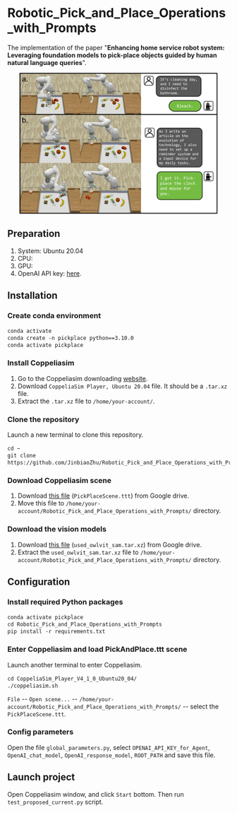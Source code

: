 # Robotic_Pick_and_Place_Operations_with_Prompts

The implementation of the paper "**Enhancing home service robot system: Leveraging foundation models to pick-place objects guided by human natural language queries**".

<p align="center">
<img src="https://github.com/JinbiaoZhu/Robotic_Pick_and_Place_Operations_with_Prompts/blob/main/assets/simluation_00.png?raw=true" 
  alt="image" width="450" height="auto">
</p>

## Preparation

1. System: Ubuntu 20.04
2. CPU:
3. GPU:
4. OpenAI API key: [here](https://openai.com/blog/openai-api).

## Installation

### Create conda environment

```
conda activate
conda create -n pickplace python==3.10.0
conda activate pickplace
```

### Install Coppeliasim

1. Go to the Coppeliasim downloading [website](https://www.coppeliarobotics.com/previousVersions).
2. Download `CoppeliaSim Player, Ubuntu 20.04` file. It should be a `.tar.xz` file.
3. Extract the `.tar.xz` file to `/home/your-account/`.

### Clone the repository

Launch a new terminal to clone this repository.
```
cd ~
git clone https://github.com/JinbiaoZhu/Robotic_Pick_and_Place_Operations_with_Prompts.git
```

### Download Coppeliasim scene

1. Download [this file](https://drive.google.com/file/d/1FxXkRcFUu9Og7UsbsiMjtfF2nxXHiBzY/view?usp=drive_link) (`PickPlaceScene.ttt`) from Google drive.
2. Move this file to `/home/your-account/Robotic_Pick_and_Place_Operations_with_Prompts/` directory.

### Download the vision models

1. Download [this file](https://drive.google.com/file/d/1HPY5hxVC7AE3T9ZJIcK-gisoQOLEkyFf/view?usp=drive_link) (`used_owlvit_sam.tar.xz`) from Google drive.
2. Extract the `used_owlvit_sam.tar.xz` file to `/home/your-account/Robotic_Pick_and_Place_Operations_with_Prompts/` directory.

## Configuration

### Install required Python packages

```
conda activate pickplace
cd Robotic_Pick_and_Place_Operations_with_Prompts
pip install -r requirements.txt
```

### Enter Coppeliasim and load PickAndPlace.ttt scene

Launch another terminal to enter Coppeliasim.

```
cd CoppeliaSim_Player_V4_1_0_Ubuntu20_04/
./coppeliasim.sh
```

`File` -- `Open scene...` -- `/home/your-account/Robotic_Pick_and_Place_Operations_with_Prompts/` -- select the `PickPlaceScene.ttt`.

### Config parameters

Open the file `global_parameters.py`, select `OPENAI_API_KEY_for_Agent`, `OpenAI_chat_model`, `OpenAI_response_model`, `ROOT_PATH` and save this file.

## Launch project

Open Coppeliasim window, and click `Start` bottom.
Then run `test_proposed_current.py` script.


